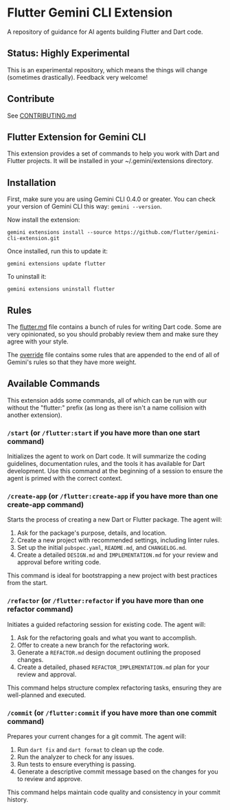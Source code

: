 # Flutter Gemini CLI Extension

A repository of guidance for AI agents building Flutter and Dart code.

## Status: Highly Experimental

This is an experimental repository, which means the things will change
(sometimes drastically). Feedback very welcome!

## Contribute

See [CONTRIBUTING.md](CONTRIBUTING.md)

## Flutter Extension for Gemini CLI

This extension provides a set of commands to help you work with Dart and Flutter projects.
It will be installed in your ~/.gemini/extensions directory.

## Installation

First, make sure you are using Gemini CLI 0.4.0 or greater.
You can check your version of Gemini CLI this way: `gemini --version`.

Now install the extension:

```shell-command
gemini extensions install --source https://github.com/flutter/gemini-cli-extension.git
```

Once installed, run this to update it:

```shell-command
gemini extensions update flutter
```

To uninstall it:

```shell-command
gemini extensions uninstall flutter
```

## Rules

The [flutter.md](./flutter.md) file contains a bunch of rules for writing Dart code.
Some are very opinionated, so you should probably review them and make sure they
agree with your style.

The [override](./override) file contains some rules that are appended to the end
of all of Gemini's rules so that they have more weight.

## Available Commands

This extension adds some commands, all of which can be run with our without the
"flutter:" prefix (as long as there isn't a name collision with another extension).

### `/start` (or `/flutter:start` if you have more than one start command)

Initializes the agent to work on Dart code. It will summarize the coding guidelines,
documentation rules, and the tools it has available for Dart development. Use this
command at the beginning of a session to ensure the agent is primed with the correct context.

### `/create-app` (or `/flutter:create-app` if you have more than one create-app command)

Starts the process of creating a new Dart or Flutter package. The agent will:

1. Ask for the package's purpose, details, and location.
2. Create a new project with recommended settings, including linter rules.
3. Set up the initial `pubspec.yaml`, `README.md`, and `CHANGELOG.md`.
4. Create a detailed `DESIGN.md` and `IMPLEMENTATION.md` for your review and approval
   before writing code.

This command is ideal for bootstrapping a new project with best practices from the start.

### `/refactor` (or `/flutter:refactor` if you have more than one refactor command)

Initiates a guided refactoring session for existing code. The agent will:

1. Ask for the refactoring goals and what you want to accomplish.
2. Offer to create a new branch for the refactoring work.
3. Generate a `REFACTOR.md` design document outlining the proposed changes.
4. Create a detailed, phased `REFACTOR_IMPLEMENTATION.md` plan for your review and approval.

This command helps structure complex refactoring tasks, ensuring they are well-planned
and executed.

### `/commit` (or `/flutter:commit` if you have more than one commit command)

Prepares your current changes for a git commit. The agent will:

1. Run `dart fix` and `dart format` to clean up the code.
2. Run the analyzer to check for any issues.
3. Run tests to ensure everything is passing.
4. Generate a descriptive commit message based on the changes for you to review and approve.

This command helps maintain code quality and consistency in your commit history.
